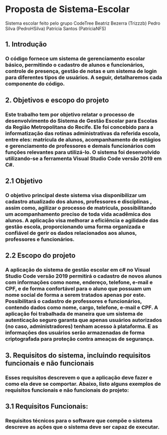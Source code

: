 # Proposta de Sistema-Escolar
Sistema escolar feito pelo grupo CodeTree
Beatriz Bezerra (Trizzzb)
Pedro Silva (PedroHSilva)
Patrícia Santos (PatríciaNFS)

## 1. Introdução
### O código fornece um sistema de gerenciamento escolar básico, permitindo o cadastro de alunos e funcionários, controle de presença, gestão de notas e um sistema de login para diferentes tipos de usuários. A seguir, detalharemos cada componente do código.

## 2.	Objetivos e escopo do projeto
### Este trabalho tem por objetivo relatar o processo de desenvolvimento do Sistema de Gestão Escolar para Escolas da Região Metropolitana do Recife. Ele foi concebido para a informatização das rotinas administrativas da referida escola, entre eles: matrícula de alunos, acompanhamento de estágios e gerenciamento de professores e demais funcionários com funções relevantes para utilizá-lo. O sistema foi desenvolvido utilizando-se a ferramenta Visual Studio Code versão 2019 em C#.

## 2.1 Objetivo
### O objetivo principal deste sistema visa disponibilizar um cadastro atualizado dos alunos, professores e disciplinas , assim como, agilizar o processo de matricula, possibilitando um acompanhamento preciso de toda vida acadêmica dos alunos. A aplicação visa melhorar a eficiência e agilidade das gestão escola, proporcionando uma forma organizada e confiável de gerir os dados relacionados aos alunos, professores e funcionários.

## 2.2 Escopo do projeto
### A aplicação do sistema de gestão escolar em c# no Visual Studio Code versão 2019 permitirá o cadastro de novos alunos com informações como nome, endereço, telefone, e-mail e CPF, e de forma confortável para o aluno que possuam um nome social de forma a serem tratados apenas por este. Possibilitará o cadastro de professores e funcionários, contendo dados como nome, cargo, telefone, e-mail e CPF. A aplicação foi trabalhada de maneira que um sistema de autenticação seguro garanta que apenas usuários autorizados (no caso, administradores) tenham acesso à plataforma. E as informações dos usuários serão armazenadas de forma criptografada para proteção contra ameaças de segurança.

## 3.	Requisitos do sistema, incluindo requisitos funcionais e não funcionais
### Esses requisitos descrevem o que a aplicação deve fazer e como ela deve se comportar. Abaixo, listo alguns exemplos de requisitos funcionais e não funcionais do projeto:

## 3.1	Requisitos Funcionais:
### Requisitos técnicos para o software que compõe o sistema descreve as ações que o sistema deve ser capaz de executar.








